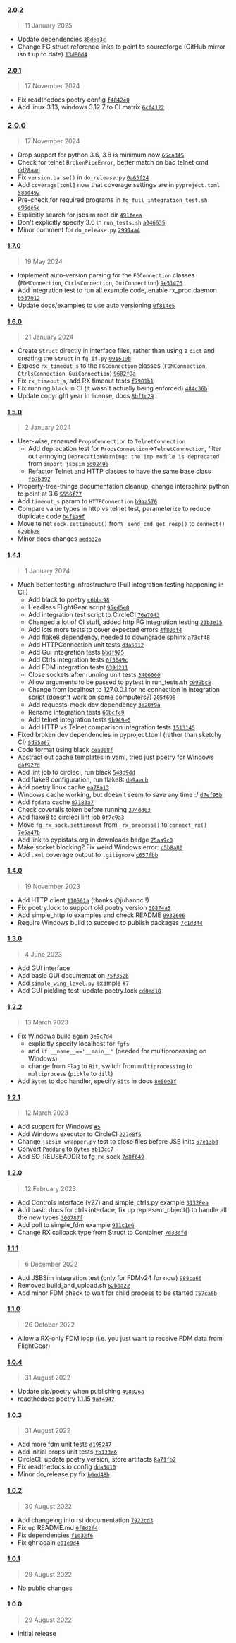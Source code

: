 #### [2.0.2](https://github.com/julianneswinoga/flightgear-python/compare/2.0.1...2.0.2)

> 11 January 2025

- Update dependencies [`38dea3c`](https://github.com/julianneswinoga/flightgear-python/commit/38dea3cf46ef9f4061e875c5719bab0fe3cc0a64)
- Change FG struct reference links to point to sourceforge (GitHub mirror isn't up to date) [`13d80d4`](https://github.com/julianneswinoga/flightgear-python/commit/13d80d4355d784957b9ca7fd0e4266b610f92480)

#### [2.0.1](https://github.com/julianneswinoga/flightgear-python/compare/2.0.0...2.0.1)

> 17 November 2024

- Fix readthedocs poetry config [`f4842e0`](https://github.com/julianneswinoga/flightgear-python/commit/f4842e08d00e5912964ea54b4d7f416415cc2da9)
- Add linux 3.13, windows 3.12.7 to CI matrix [`6cf4122`](https://github.com/julianneswinoga/flightgear-python/commit/6cf4122c5deee75a8a07d0658bf6a55e980510af)

### [2.0.0](https://github.com/julianneswinoga/flightgear-python/compare/1.7.0...2.0.0)

> 17 November 2024

- Drop support for python 3.6, 3.8 is minimum now [`65ca345`](https://github.com/julianneswinoga/flightgear-python/commit/65ca345521532370dee0ab61251a585390bf8ec6)
- Check for telnet `BrokenPipeError`, better match on bad telnet cmd [`dd28aad`](https://github.com/julianneswinoga/flightgear-python/commit/dd28aad375225126533e87ddd8836fddfa412a08)
- Fix `version.parse()` in `do_release.py` [`0a65f24`](https://github.com/julianneswinoga/flightgear-python/commit/0a65f24c90f7fc132744a4701ea22d908ba6a4ba)
- Add `coverage[toml]` now that coverage settings are in `pyproject.toml` [`58bd492`](https://github.com/julianneswinoga/flightgear-python/commit/58bd492804d93c7bf2df56982e79b1506ca9357a)
- Pre-check for required programs in `fg_full_integration_test.sh` [`c96de5c`](https://github.com/julianneswinoga/flightgear-python/commit/c96de5c70697c1a131eb0ff73cf187ac7f0be9ac)
- Explicitly search for jsbsim root dir [`491feea`](https://github.com/julianneswinoga/flightgear-python/commit/491feea5aa3c1523aefff2f00e5cd1f3557b952c)
- Don't explicitly specify 3.6 in `run_tests.sh` [`a046635`](https://github.com/julianneswinoga/flightgear-python/commit/a04663514468baf9cb9eacc6310bd863d4f6d633)
- Minor comment for `do_release.py` [`2991aa4`](https://github.com/julianneswinoga/flightgear-python/commit/2991aa4e8d3adcaaabbc27d4ed3f3d45f37c3331)

#### [1.7.0](https://github.com/julianneswinoga/flightgear-python/compare/1.6.0...1.7.0)

> 19 May 2024

- Implement auto-version parsing for the `FGConnection` classes (`FDMConnection`, `CtrlsConnection`, `GuiConnection`) [`9e51476`](https://github.com/julianneswinoga/flightgear-python/commit/9e514762660b74352a6b088beb8f8c93b1ce1a23)
- Add integration test to run all example code, enable rx_proc.daemon [`b537012`](https://github.com/julianneswinoga/flightgear-python/commit/b53701278193906e0005721c2663e8861fec7cc1)
- Update docs/examples to use auto versioning [`0f814e5`](https://github.com/julianneswinoga/flightgear-python/commit/0f814e59618cd9c8a08b74ee557ada761034ef25)

#### [1.6.0](https://github.com/julianneswinoga/flightgear-python/compare/1.5.0...1.6.0)

> 21 January 2024

- Create `Struct` directly in interface files, rather than using a `dict` and creating the `Struct` in `fg_if.py` [`091519b`](https://github.com/julianneswinoga/flightgear-python/commit/091519b21a4b8e02e6002ac053400a49d156a153)
- Expose `rx_timeout_s` to the `FGConnection` classes (`FDMConnection`, `CtrlsConnection`, `GuiConnection`) [`9682f9a`](https://github.com/julianneswinoga/flightgear-python/commit/9682f9af298eb2740604e304b116fe9818bae75e)
- Fix `rx_timeout_s`, add RX timeout tests [`f7981b1`](https://github.com/julianneswinoga/flightgear-python/commit/f7981b180f5791d4d489956417c359db7662807c)
- Fix running `black` in CI (it wasn't actually being enforced) [`484c36b`](https://github.com/julianneswinoga/flightgear-python/commit/484c36b93f9956c295e6f3ec684447764b0b1586)
- Update copyright year in license, docs [`8bf1c29`](https://github.com/julianneswinoga/flightgear-python/commit/8bf1c2913bf9bfb6caf6b6fda31cdc368bf69abb)

#### [1.5.0](https://github.com/julianneswinoga/flightgear-python/compare/1.4.1...1.5.0)

> 2 January 2024

- User-wise, renamed `PropsConnection` to `TelnetConnection`
  - Add deprecation test for `PropsConnection`->`TelnetConnection`, filter out annoying `DeprecationWarning: the imp module is deprecated` from `import jsbsim` [`5d02496`](https://github.com/julianneswinoga/flightgear-python/commit/5d024964bcaa9d68b530778cd576302dc4680474)
  - Refactor Telnet and HTTP classes to have the same base class [`fb7b392`](https://github.com/julianneswinoga/flightgear-python/commit/fb7b392b2881e36230e5400d0dc1ab9d4be0b1a3)
- Property-tree-things documentation cleanup, change intersphinx python to point at 3.6 [`5556f77`](https://github.com/julianneswinoga/flightgear-python/commit/5556f7740a005e5548f8e3c6b5c965a4596356a6)
- Add `timeout_s` param to `HTTPConnection` [`b9aa576`](https://github.com/julianneswinoga/flightgear-python/commit/b9aa576dea440a1c99caa72f6ac42fdaa21bafae)
- Compare value types in http vs telnet test, parameterize to reduce duplicate code [`b4f1a9f`](https://github.com/julianneswinoga/flightgear-python/commit/b4f1a9f24432c075030e3e900f92c9e1ad674385)
- Move telnet `sock.settimeout()` from `_send_cmd_get_resp()` to `connect()` [`620bb28`](https://github.com/julianneswinoga/flightgear-python/commit/620bb28e62473a2b3d0675eade6f181a85f06dd6)
- Minor docs changes [`aedb32a`](https://github.com/julianneswinoga/flightgear-python/commit/aedb32a80954942899a27cb3c982d1dff472ff22)

#### [1.4.1](https://github.com/julianneswinoga/flightgear-python/compare/1.4.0...1.4.1)

> 1 January 2024

- Much better testing infrastructure (Full integration testing happening in CI!)
  - Add black to poetry [`c6bbc98`](https://github.com/julianneswinoga/flightgear-python/commit/c6bbc98832fff03a7ba91550bd2989a6a0d8631f)
  - Headless FlightGear script [`95ed5e0`](https://github.com/julianneswinoga/flightgear-python/commit/95ed5e0dcfeac8846cebdaf8931ecd4aaa192258)
  - Add integration test script to CircleCI [`76e7043`](https://github.com/julianneswinoga/flightgear-python/commit/76e7043870f8a42ffb66f8fa51eb9c7c417656b4)
  - Changed a lot of CI stuff, added http FG integration testing [`23b3e15`](https://github.com/julianneswinoga/flightgear-python/commit/23b3e15f4554478931b1a885d218213b726bfaf3)
  - Add lots more tests to cover expected errors [`4f80df4`](https://github.com/julianneswinoga/flightgear-python/commit/4f80df4f1c9bcf8bb9095b75d0ed939f3de061ff)
  - Add flake8 dependency, needed to downgrade sphinx [`a73cf48`](https://github.com/julianneswinoga/flightgear-python/commit/a73cf48d9d0a6b5fcc792e64f212b7e21dffe707)
  - Add HTTPConnection unit tests [`d3a5812`](https://github.com/julianneswinoga/flightgear-python/commit/d3a581226c93750f139bf7f881c45bc9454a22c7)
  - Add Gui integration tests [`bbdf925`](https://github.com/julianneswinoga/flightgear-python/commit/bbdf9257f15c564e6313f2761d2e1e549283ffb8)
  - Add Ctrls integration tests [`0f3049c`](https://github.com/julianneswinoga/flightgear-python/commit/0f3049cd9df633f360f0021dc7aff6dbe0e5ca13)
  - Add FDM integration tests [`639d211`](https://github.com/julianneswinoga/flightgear-python/commit/639d211289c1f85cfd1c72207a0c1281b7209326)
  - Close sockets after running unit tests [`3406060`](https://github.com/julianneswinoga/flightgear-python/commit/34060606be82a193591369341d17c42c582c39a8)
  - Allow arguments to be passed to pytest in run_tests.sh [`c099bc8`](https://github.com/julianneswinoga/flightgear-python/commit/c099bc8ca62338a00a15c2eabdd515aa72f5b9cd)
  - Change from localhost to 127.0.0.1 for nc connection in integration script (doesn't work on some computers?) [`205f696`](https://github.com/julianneswinoga/flightgear-python/commit/205f6960513acd98b76172ca8eb2aee40f72b8dc)
  - Add requests-mock dev dependency [`3e28f9a`](https://github.com/julianneswinoga/flightgear-python/commit/3e28f9a52177fd5b124959b973267ca9b771784d)
  - Rename integration tests [`66bcfc9`](https://github.com/julianneswinoga/flightgear-python/commit/66bcfc9ed505f9af10a56c6ae07171db92c098d4)
  - Add telnet integration tests [`9b949e0`](https://github.com/julianneswinoga/flightgear-python/commit/9b949e0c71b208a22b2aaf97913524c273de11c0)
  - Add HTTP vs Telnet comparison integration tests [`1513145`](https://github.com/julianneswinoga/flightgear-python/commit/15131454f3117b6d49272c9ad5f68942d5428608)
- Fixed broken dev dependencies in pyproject.toml (rather than sketchy CI) [`5d95a67`](https://github.com/julianneswinoga/flightgear-python/commit/5d95a67ca479458da4bb175706ccbf0ede4f93e0)
- Code format using black [`cea008f`](https://github.com/julianneswinoga/flightgear-python/commit/cea008fd415173f9a19f0787d871ac30eb2aafee)
- Abstract out cache templates in yaml, tried just poetry for Windows [`daf927d`](https://github.com/julianneswinoga/flightgear-python/commit/daf927dc6555aef5dc61e3ff09169eece31f237d)
- Add lint job to circleci, run black [`548d9dd`](https://github.com/julianneswinoga/flightgear-python/commit/548d9ddc38276b3ce547aee3253316ff3bac8129)
- Add flake8 configuration, run flake8: [`de9aecb`](https://github.com/julianneswinoga/flightgear-python/commit/de9aecb81afd6f9a83d4bcb6b2cf0cb25931334a)
- Add poetry linux cache [`ea78a13`](https://github.com/julianneswinoga/flightgear-python/commit/ea78a1311c8dac80517c305e31a13252018d5246)
- Windows cache working, but doesn't seem to save any time :/ [`d7ef95b`](https://github.com/julianneswinoga/flightgear-python/commit/d7ef95b0a5cea1eb983bfb985e4481314bea10b4)
- Add `fgdata` cache [`87183a7`](https://github.com/julianneswinoga/flightgear-python/commit/87183a727d2f0a5244c29d3bc2d7e0f339578240)
- Check coveralls token before running [`274dd03`](https://github.com/julianneswinoga/flightgear-python/commit/274dd03d242374928f62921aebf1d72acc029832)
- Add flake8 to circleci lint job [`0f7c9a3`](https://github.com/julianneswinoga/flightgear-python/commit/0f7c9a3338465c5d9ff587130531fe7c76570feb)
- Move `fg_rx_sock.settimeout` from `_rx_process()` to `connect_rx()` [`7e5a47b`](https://github.com/julianneswinoga/flightgear-python/commit/7e5a47bcf06c14afb2ed8b8faa0820280575c8cc)
- Add link to pypistats.org in downloads badge [`75aa9c0`](https://github.com/julianneswinoga/flightgear-python/commit/75aa9c0796b1abf3b24ae98dae955b041a92674c)
- Make socket blocking? Fix weird Windows error: [`c5b8a80`](https://github.com/julianneswinoga/flightgear-python/commit/c5b8a80d8213c0ba2ac03458ce02bc2f83714e53)
- Add `.xml` coverage output to `.gitignore` [`c657fbb`](https://github.com/julianneswinoga/flightgear-python/commit/c657fbb3a29380703b80bb447180be07d560b186)

#### [1.4.0](https://github.com/julianneswinoga/flightgear-python/compare/1.3.0...1.4.0)

> 19 November 2023

- Add HTTP client [`110561a`](https://github.com/julianneswinoga/flightgear-python/commit/110561aaa108d713e8348e0583e74e72c3fb96e6) (thanks @juhannc !)
- Fix poetry.lock to support old poetry version [`39874a5`](https://github.com/julianneswinoga/flightgear-python/commit/39874a58ca3909e25d45bfadd7fcd5e86d8c146c)
- Add simple_http to examples and check README [`0932606`](https://github.com/julianneswinoga/flightgear-python/commit/09326066585f640b1dbc52d899afd599ba2e0db4)
- Require Windows build to succeed to publish packages [`7c1d344`](https://github.com/julianneswinoga/flightgear-python/commit/7c1d344f967a96c2350582c3fe371c43e2418106)

#### [1.3.0](https://github.com/julianneswinoga/flightgear-python/compare/1.2.2...1.3.0)

> 4 June 2023

- Add GUI interface
- Add basic GUI documentation [`75f352b`](https://github.com/julianneswinoga/flightgear-python/commit/75f352b60800e5a0c639367cb4b284f9529a5bff)
- Add `simple_wing_level.py` example [`#7`](https://github.com/julianneswinoga/flightgear-python/pull/7)
- Add GUI pickling test, update poetry.lock [`cd0ed18`](https://github.com/julianneswinoga/flightgear-python/commit/cd0ed185ddf6e76118d8cb212d1983e29031b30d)

#### [1.2.2](https://github.com/julianneswinoga/flightgear-python/compare/1.2.1...1.2.2)

> 13 March 2023

- Fix Windows build again [`3e9c7d4`](https://github.com/julianneswinoga/flightgear-python/commit/3e9c7d461f24d2ccdf566fea95de6f97ad85309c)
  - explicitly specify localhost for `fgfs`
  - add `if __name__=='__main__'` (needed for multiprocessing on Windows)
  - change from `Flag` to `Bit`, switch from `multiprocessing` to `multiprocess` (`pickle` to `dill`)
- Add `Bytes` to doc handler, specify `Bits` in docs [`8e50e3f`](https://github.com/julianneswinoga/flightgear-python/commit/8e50e3f202135a73e976361db0714fb4dd4968ab)

#### [1.2.1](https://github.com/julianneswinoga/flightgear-python/compare/1.2.0...1.2.1)

> 12 March 2023

- Add support for Windows [`#5`](https://github.com/julianneswinoga/flightgear-python/pull/5)
- Add Windows executor to CircleCI [`227e8f5`](https://github.com/julianneswinoga/flightgear-python/commit/227e8f563807aa57dedf8fe09f98f91603b95afc)
- Change `jsbsim_wrapper.py` test to close files before JSB inits [`57e13b0`](https://github.com/julianneswinoga/flightgear-python/commit/57e13b0ce6072744a3dea7aa40aa3d106d05443e)
- Convert `Padding` to `Bytes` [`ab13cc7`](https://github.com/julianneswinoga/flightgear-python/commit/ab13cc75cb0debeb7f2dedc77d532436cf9f8bdc)
- Add SO_REUSEADDR to fg_rx_sock [`7d8f649`](https://github.com/julianneswinoga/flightgear-python/commit/7d8f649b7cb3e06128fa86b27fbdd01449f90a58)

#### [1.2.0](https://github.com/julianneswinoga/flightgear-python/compare/1.1.1...1.2.0)

> 12 February 2023

- Add Controls interface (v27) and simple_ctrls.py example [`31328ea`](https://github.com/julianneswinoga/flightgear-python/commit/31328eacea1f5a3eb4307fdeea8c9bd488acc91b)
- Add basic docs for ctrls interface, fix up represent_object() to handle all the new types [`300787f`](https://github.com/julianneswinoga/flightgear-python/commit/300787f63fd88929541d2065c5663656afe41f8f)
- Add poll to simple_fdm example [`951c1e6`](https://github.com/julianneswinoga/flightgear-python/commit/951c1e6b8168be75e2f06631d8f451f02ef0138a)
- Change RX callback type from Struct to Container [`7d38efd`](https://github.com/julianneswinoga/flightgear-python/commit/7d38efd7c6444a4203e5caf1884b2318434b5567)

#### [1.1.1](https://github.com/julianneswinoga/flightgear-python/compare/1.1.0...1.1.1)

> 6 December 2022

- Add JSBSim integration test (only for FDMv24 for now) [`988ca66`](https://github.com/julianneswinoga/flightgear-python/commit/988ca66ca2572fa10078595c418500c231e568d5)
- Removed build_and_upload.sh [`62bba22`](https://github.com/julianneswinoga/flightgear-python/commit/62bba22a01d98cd634f6e24ffba63e238c2f5fe3)
- Add minor FDM check to wait for child process to be started [`757ca6b`](https://github.com/julianneswinoga/flightgear-python/commit/757ca6b6a9e0b95c41e20e79f3af37510ff4f7d4)

#### [1.1.0](https://github.com/julianneswinoga/flightgear-python/compare/1.0.4...1.1.0)

> 26 October 2022

- Allow a RX-only FDM loop (i.e. you just want to receive FDM data from FlightGear)

#### [1.0.4](https://github.com/julianneswinoga/flightgear-python/compare/1.0.3...1.0.4)

> 31 August 2022

- Update pip/poetry when publishing [`498026a`](https://github.com/julianneswinoga/flightgear-python/commit/498026a180577dd6aef09b2ab195415ad2242a00)
- readthedocs poetry 1.1.15 [`9af4947`](https://github.com/julianneswinoga/flightgear-python/commit/9af4947943691c43aa8930d04df2989ba4c4784b)

#### [1.0.3](https://github.com/julianneswinoga/flightgear-python/compare/1.0.2...1.0.3)

> 31 August 2022

- Add more fdm unit tests [`d195247`](https://github.com/julianneswinoga/flightgear-python/commit/d19524757e6bbc943e0f1b9b69464fb8207e39cf)
- Add initial props unit tests [`fb133a6`](https://github.com/julianneswinoga/flightgear-python/commit/fb133a606b2fc478afa885ee51fe090a7536d920)
- CircleCI: update poetry version, store artifacts [`8a71fb2`](https://github.com/julianneswinoga/flightgear-python/commit/8a71fb29acf1b37140e9c9e759b4a21071aca0d0)
- Fix readthedocs.io config [`dda5410`](https://github.com/julianneswinoga/flightgear-python/commit/dda5410bf8269ea7c8ea209f6b282a83b43c4480)
- Minor do_release.py fix [`b0ed48b`](https://github.com/julianneswinoga/flightgear-python/commit/b0ed48b83cf945c41bf6cf45ff8619e253c50a2f)

#### [1.0.2](https://github.com/julianneswinoga/flightgear-python/compare/1.0.1...1.0.2)

> 30 August 2022

- Add changelog into rst documentation [`7922cd3`](https://github.com/julianneswinoga/flightgear-python/commit/7922cd30943cdf9c7148cf913737a6c1ac3b36fc)
- Fix up README.md [`0f8d2f4`](https://github.com/julianneswinoga/flightgear-python/commit/0f8d2f4a5d07592bfe216d7b48c292a0cd226a0d)
- Fix dependencies [`f1d32f6`](https://github.com/julianneswinoga/flightgear-python/commit/f1d32f6643dacc75725752118d86507eefa029f8)
- Fix ghr again [`e01e9d4`](https://github.com/julianneswinoga/flightgear-python/commit/e01e9d4fa97b581644a14b09008e3f5b631d27dc)

#### [1.0.1](https://github.com/julianneswinoga/flightgear-python/compare/1.0.0...1.0.1)

> 29 August 2022

- No public changes

#### 1.0.0

> 29 August 2022

- Initial release
